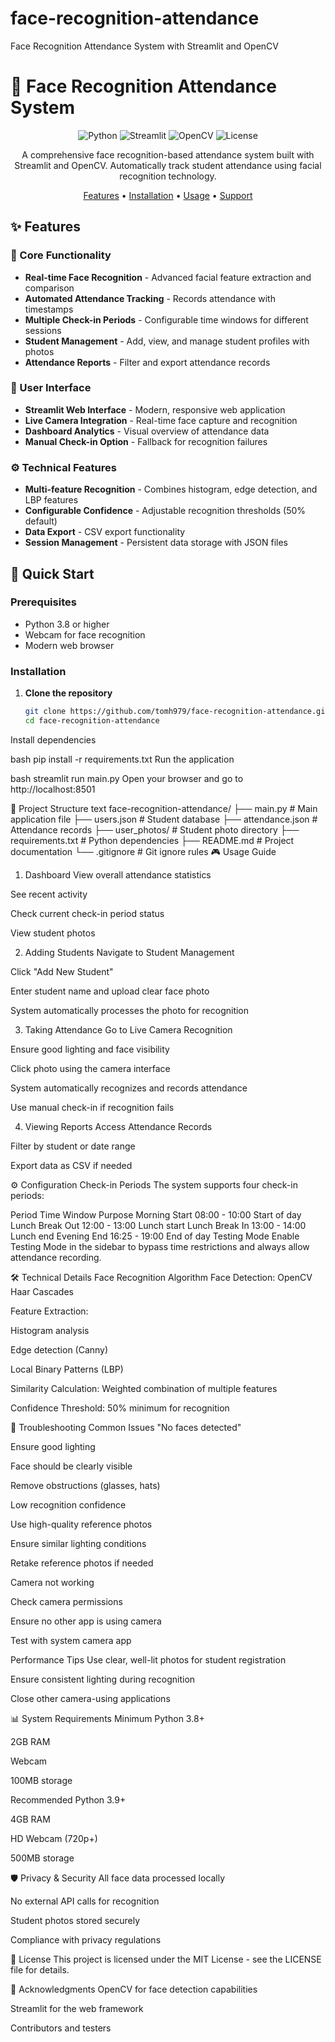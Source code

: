 # face-recognition-attendance
Face Recognition Attendance System with Streamlit and OpenCV
# 🎯 Face Recognition Attendance System

<div align="center">

![Python](https://img.shields.io/badge/Python-3.8%2B-blue)
![Streamlit](https://img.shields.io/badge/Streamlit-1.28%2B-red)
![OpenCV](https://img.shields.io/badge/OpenCV-4.8%2B-green)
![License](https://img.shields.io/badge/License-MIT-yellow)

A comprehensive face recognition-based attendance system built with Streamlit and OpenCV. Automatically track student attendance using facial recognition technology.

[Features](#-features) • [Installation](#-installation) • [Usage](#-usage) • [Support](#-support)

</div>

## ✨ Features

### 🎯 Core Functionality
- **Real-time Face Recognition** - Advanced facial feature extraction and comparison
- **Automated Attendance Tracking** - Records attendance with timestamps
- **Multiple Check-in Periods** - Configurable time windows for different sessions
- **Student Management** - Add, view, and manage student profiles with photos
- **Attendance Reports** - Filter and export attendance records

### 🎨 User Interface
- **Streamlit Web Interface** - Modern, responsive web application
- **Live Camera Integration** - Real-time face capture and recognition
- **Dashboard Analytics** - Visual overview of attendance data
- **Manual Check-in Option** - Fallback for recognition failures

### ⚙️ Technical Features
- **Multi-feature Recognition** - Combines histogram, edge detection, and LBP features
- **Configurable Confidence** - Adjustable recognition thresholds (50% default)
- **Data Export** - CSV export functionality
- **Session Management** - Persistent data storage with JSON files

## 🚀 Quick Start

### Prerequisites
- Python 3.8 or higher
- Webcam for face recognition
- Modern web browser

### Installation

1. **Clone the repository**
   ```bash
   git clone https://github.com/tomh979/face-recognition-attendance.git
   cd face-recognition-attendance
Install dependencies

bash
pip install -r requirements.txt
Run the application

bash
streamlit run main.py
Open your browser and go to http://localhost:8501

📁 Project Structure
text
face-recognition-attendance/
├── main.py                 # Main application file
├── users.json              # Student database
├── attendance.json         # Attendance records
├── user_photos/           # Student photo directory
├── requirements.txt        # Python dependencies
├── README.md              # Project documentation
└── .gitignore            # Git ignore rules
🎮 Usage Guide
1. Dashboard
View overall attendance statistics

See recent activity

Check current check-in period status

View student photos

2. Adding Students
Navigate to Student Management

Click "Add New Student"

Enter student name and upload clear face photo

System automatically processes the photo for recognition

3. Taking Attendance
Go to Live Camera Recognition

Ensure good lighting and face visibility

Click photo using the camera interface

System automatically recognizes and records attendance

Use manual check-in if recognition fails

4. Viewing Reports
Access Attendance Records

Filter by student or date range

Export data as CSV if needed

⚙️ Configuration
Check-in Periods
The system supports four check-in periods:

Period	Time Window	Purpose
Morning Start	08:00 - 10:00	Start of day
Lunch Break Out	12:00 - 13:00	Lunch start
Lunch Break In	13:00 - 14:00	Lunch end
Evening End	16:25 - 19:00	End of day
Testing Mode
Enable Testing Mode in the sidebar to bypass time restrictions and always allow attendance recording.

🛠️ Technical Details
Face Recognition Algorithm
Face Detection: OpenCV Haar Cascades

Feature Extraction:

Histogram analysis

Edge detection (Canny)

Local Binary Patterns (LBP)

Similarity Calculation: Weighted combination of multiple features

Confidence Threshold: 50% minimum for recognition

🔧 Troubleshooting
Common Issues
"No faces detected"

Ensure good lighting

Face should be clearly visible

Remove obstructions (glasses, hats)

Low recognition confidence

Use high-quality reference photos

Ensure similar lighting conditions

Retake reference photos if needed

Camera not working

Check camera permissions

Ensure no other app is using camera

Test with system camera app

Performance Tips
Use clear, well-lit photos for student registration

Ensure consistent lighting during recognition

Close other camera-using applications

📊 System Requirements
Minimum
Python 3.8+

2GB RAM

Webcam

100MB storage

Recommended
Python 3.9+

4GB RAM

HD Webcam (720p+)

500MB storage

🛡️ Privacy & Security
All face data processed locally

No external API calls for recognition

Student photos stored securely

Compliance with privacy regulations

📝 License
This project is licensed under the MIT License - see the LICENSE file for details.

🙏 Acknowledgments
OpenCV for face detection capabilities

Streamlit for the web framework

Contributors and testers
